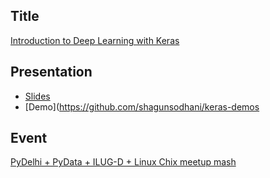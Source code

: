 ## Title

[Introduction to Deep Learning with Keras](https://github.com/shagunsodhani/keras-demos)

## Presentation

* [Slides](https://slides.com/shagunsodhani/deep-learning2016/)
* [Demo](https://github.com/shagunsodhani/keras-demos

## Event

[PyDelhi + PyData + ILUG-D + Linux Chix meetup mash](https://www.meetup.com/pydelhi/events/232105316/)